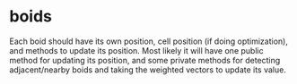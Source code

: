 # boids

Each boid should have its own position, cell position (if doing optimization), and methods to update its position. Most likely it will have one public method for updating its position, and some private methods for detecting adjacent/nearby boids and taking the weighted vectors to update its value.
